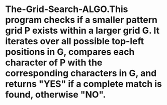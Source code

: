 # The-Grid-Search-ALGO.This program checks if a smaller pattern grid P exists within a larger grid G. It iterates over all possible top-left positions in G, compares each character of P with the corresponding characters in G, and returns "YES" if a complete match is found, otherwise "NO".
